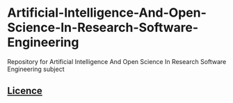 # Artificial-Intelligence-And-Open-Science-In-Research-Software-Engineering
Repository for Artificial Intelligence And Open Science In Research Software Engineering subject

## [Licence](https://github.com/aloncrack7/Artificial-Intelligence-And-Open-Science-In-Research-Software-Engineering/blob/main/LICENCE.md)
